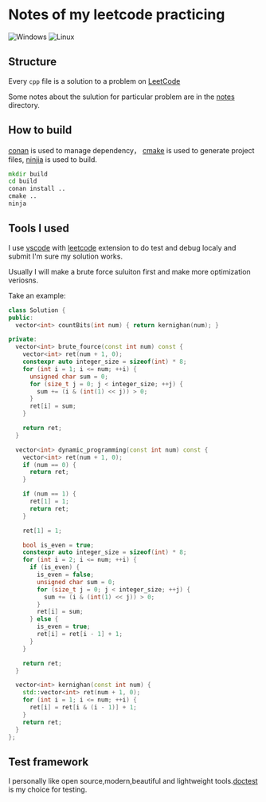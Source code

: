# Notes of my leetcode practicing

![Windows](https://github.com/maidamai0/leetcode/actions/workflows/windows.yml/badge.svg)
![Linux](https://github.com/maidamai0/leetcode/actions/workflows/linux.yml/badge.svg)

## Structure

Every `cpp` file is a solution to a problem on [LeetCode](https://leetcode.com/)

Some notes about the sulution for particular problem are in the [notes](notes/README.md) directory.

## How to build

[conan](https://conan.io/) is used to manage dependency， [cmake](https://cmake.org/) is used to generate project files, [ninjia](https://ninja-build.org/) is used to build.

```cmd
mkdir build
cd build
conan install ..
cmake ..
ninja
```

## Tools I used

I use [vscode](https://code.visualstudio.com/) with [leetcode](https://marketplace.visualstudio.com/items?itemName=shengchen.vscode-leetcode) extension to do test and debug localy and submit I'm sure my solution works.

Usually I will make a brute force suluiton first and make more optimization veriosns.

Take an example:

```cpp
class Solution {
public:
  vector<int> countBits(int num) { return kernighan(num); }

private:
  vector<int> brute_fource(const int num) const {
    vector<int> ret(num + 1, 0);
    constexpr auto integer_size = sizeof(int) * 8;
    for (int i = 1; i <= num; ++i) {
      unsigned char sum = 0;
      for (size_t j = 0; j < integer_size; ++j) {
        sum += (i & (int(1) << j)) > 0;
      }
      ret[i] = sum;
    }

    return ret;
  }

  vector<int> dynamic_programming(const int num) const {
    vector<int> ret(num + 1, 0);
    if (num == 0) {
      return ret;
    }

    if (num == 1) {
      ret[1] = 1;
      return ret;
    }

    ret[1] = 1;

    bool is_even = true;
    constexpr auto integer_size = sizeof(int) * 8;
    for (int i = 2; i <= num; ++i) {
      if (is_even) {
        is_even = false;
        unsigned char sum = 0;
        for (size_t j = 0; j < integer_size; ++j) {
          sum += (i & (int(1) << j)) > 0;
        }
        ret[i] = sum;
      } else {
        is_even = true;
        ret[i] = ret[i - 1] + 1;
      }
    }

    return ret;
  }

  vector<int> kernighan(const int num) {
    std::vector<int> ret(num + 1, 0);
    for (int i = 1; i <= num; ++i) {
      ret[i] = ret[i & (i - 1)] + 1;
    }
    return ret;
  }
};
```

## Test framework

I personally like open source,modern,beautiful and lightweight tools.[doctest](https://github.com/onqtam/doctest) is my choice for testing.
